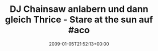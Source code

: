 ---
retweeted: false
source: <a href="http://twitter.com" rel="nofollow">Twitter Web Client</a>
entities:
  hashtags:
  - text: acousticalternative
    indices:
    - '67'
    - '87'
  symbols: []
  user_mentions: []
  urls: []
display_text_range:
- '0'
- '118'
favorite_count: '0'
id_str: '1098043752'
truncated: false
retweet_count: '0'
id: '1098043752'
created_at: Mon Jan 05 21:52:13 +0000 2009
favorited: false
full_text: 'DJ Chainsaw anlabern und dann gleich Thrice - Stare at the sun auf #acousticalternative
  hören ist definiv high living.'
lang: de
tags:
- acousticalternative
- pesos/twitter
date: '2009-01-05T21:52:13+00:00'
src: https://twitter.com/bascht/status/1098043752
original_url: https://twitter.com/bascht/status/1098043752
type: twitter_tweet
text: 'DJ Chainsaw anlabern und dann gleich Thrice - Stare at the sun auf #acousticalternative
  hören ist definiv high living.'
title: 'DJ Chainsaw anlabern und dann gleich Thrice - Stare at the sun auf #aco'

---